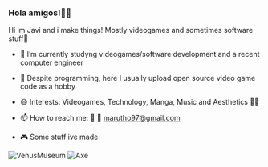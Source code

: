 ### Hola amigos!👋🌮 

Hi im Javi and i make things! Mostly videogames and sometimes software stuff💖

- 🔭 I’m currently studyng videogames/software development and a recent computer engineer

- 🧩 Despite programming, here I usually upload open source video game code as a hobby

- 😄 Interests: Videogames, Technology, Manga, Music and Aesthetics 👨‍💻

- 📫 How to reach me: 🐤 📧 marutho97@gmail.com

- 🎮 Some stuff ive made:

![VenusMuseum](https://github.com/Marutho/Marutho/blob/master/Venus.png) ![Axe](https://github.com/Marutho/Marutho/blob/master/Axe.png)
 
